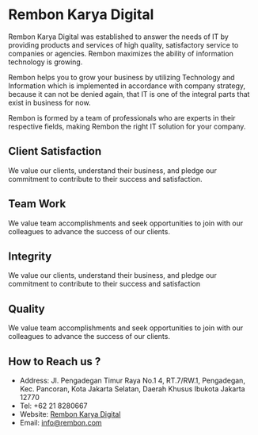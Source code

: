 # Rembon Karya Digital
Rembon Karya Digital was established to answer the needs of IT by providing products and services of high quality, satisfactory service to companies or agencies. Rembon maximizes the ability of information technology is growing.

Rembon helps you to grow your business by utilizing Technology and Information which is implemented in accordance with company strategy, because it can not be denied again, that IT is one of the integral parts that exist in business for now.

Rembon is formed by a team of professionals who are experts in their respective fields, making Rembon the right IT solution for your company.

## Client Satisfaction
We value our clients, understand their business, and pledge our commitment to contribute to their success and satisfaction.

## Team Work
We value team accomplishments and seek opportunities to join with our colleagues to advance the success of our clients.

## Integrity
We value our clients, understand their business, and pledge our commitment to contribute to their success and satisfaction

## Quality
We value team accomplishments and seek opportunities to join with our colleagues to advance the success of our clients.

## How to Reach us ?
- Address: Jl. Pengadegan Timur Raya No.1 4, RT.7/RW.1, Pengadegan, Kec. Pancoran, Kota Jakarta Selatan, Daerah Khusus Ibukota Jakarta 12770
- Tel: +62 21 8280667
- Website: [Rembon Karya Digital](https://rembon.co.id/)
- Email: info@rembon.com

